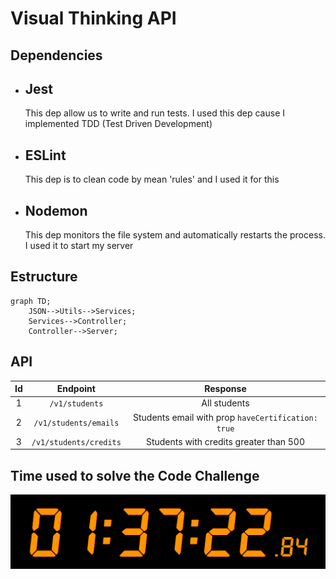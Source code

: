 # Visual Thinking API

## Dependencies

<ul>
    <li>
        <h2>Jest</h2>
        <p>This dep allow us to write and run tests. I used this dep cause I implemented TDD (Test Driven Development)</p>
    </li>
    <li>
        <h2>ESLint</h2>
        <p>This dep is to clean code by mean 'rules' and I used it for this</p>
    </li>
    <li>
        <h2>Nodemon</h2>
        <p>This dep monitors the file system and automatically restarts the process. I used it to start my server</p>
    </li>
</ul>

## Estructure

```mermaid
graph TD;
    JSON-->Utils-->Services;
    Services-->Controller;
    Controller-->Server;
```

## API

| Id | Endpoint | Response |
| :-------------: |:-------------:| :-----:|
| 1 | `/v1/students` | All students |
| 2 | `/v1/students/emails` | Students email with prop `haveCertification: true` |
| 3 | `/v1/students/credits` | Students with credits greater than 500 |


## Time used to solve the Code Challenge

<img src="./assets/time.png"></img>

